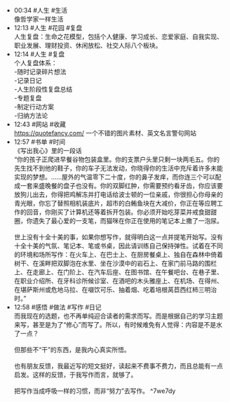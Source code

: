 - 00:34 #人生 #生活<br>像哲学家一样生活
- 12:13 #人生 #花园 #复盘<br>人生复盘：生命之花模型，包括个人健康、学习成长、恋爱家庭、自我实现、职业发展、理财投资、休闲放松、社交人际八个板块。
- 12:14 #人生 #复盘<br>个人复盘体系：<br>-随时记录碎片想法<br>-记录日记<br>-人生阶段性复盘总结<br>-专题复盘<br>-制定行动方案<br>-归纳方法论
- 12:43 #网站 #收藏<br>https://quotefancy.com/ 一个不错的图片素材、英文名言警句网站
- 12:57 #书单 #时间<br>《写出我心》里的一段话<br>“你的孩子正爬进早餐谷物包装盒里。你的支票户头里只剩一块两毛五。你的先生找不到他的鞋子，你的车子无法发动，你晓得你的生活中充斥着许多未能实现的梦想。……屋外的气温零下二十度，你的鼻子发痒，而你连三个可以配成一套来盛晚餐的盘子也没有。你的双脚红肿，你需要预约看牙齿，你应该要放狗儿出去，你得把鸡解冻并打电话给波士顿的一位亲戚，你很担心你母亲的青光眼，你忘了替照相机装底片，超市的白鲔鱼块在大减价，你正在等应聘工作的回音，你刚买了计算机还等着拆开包装。你必须开始吃芽菜并戒食甜甜圈，你遗失了最心爱的一支笔，而猫咪在你正在使用的笔记本上撒了一泡尿。<br><br>世上没有十全十美的事，如果你想写作，就得明白这一点并提笔开始写。没有十全十美的气氛、笔记本、笔或书桌，因此请训练自己保持弹性。试着在不同的环境和场所写作：在火车上、在巴士上、在厨房餐桌上、独自在森林中倚着树干、在溪畔把双脚泡在水里、坐在沙漠中的岩石上、在家门前马路的围栏上、在走廊上、在门阶上、在汽车后座、在图书馆、在午餐吧台、在巷子里、在职业介绍所、在牙科诊所候诊室、在酒吧的木头雅座上、在机场、在得州、在堪萨斯州或危地马拉、在啜饮可乐、抽着烟、吃着培根莴苣西红柿三明治时。”
- 12:58 #感悟 #做法 #写作 #日记<br>而我现在的选题，也不再单纯迎合读者的需求而写。而是根据自己的学习主题来写，甚至是为了“修心”而写了。所以，有时候难免有人觉得：内容是不是水了一点？<br><br>但那些不“干”的东西，是我内心真实所悟。<br><br>也有朋友反馈，我最近写的短文挺好，读起来不费事不费力，而且总能有一点启发。这样的反馈，于我写作而言，就够了。<br><br>把写作当成呼吸一样的习惯，而非“努力”去写作。 ^7we7dy